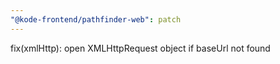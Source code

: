 ```yaml
---
"@kode-frontend/pathfinder-web": patch
---
```


fix(xmlHttp): open XMLHttpRequest object if baseUrl not found
